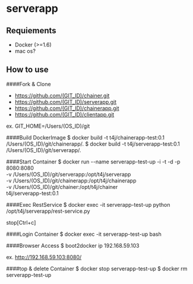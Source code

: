 serverapp
=====================
## Requiements

- Docker (>=1.6)
- mac os?

## How to use

####Fork & Clone
- https://github.com/(GIT_ID)/chainer.git
- https://github.com/(GIT_ID)/serverapp.git
- https://github.com/(GIT_ID)/chainerapp.git
- https://github.com/(GIT_ID)/clientapp.git

ex. GIT_HOME=/Users/(OS_ID)/git

####Build DockerImage
  $ docker build -t t4j/chainerapp-test:0.1 /Users/(OS_ID)/git/chainerapp/.
  $ docker build -t t4j/serverapp-test:0.1 /Users/(OS_ID)/git/serverapp/.

####Start Container
  $ docker run --name serverapp-test-up -i -t -d -p 8080:8080 \
    -v /Users/(OS_ID)/git/serverapp:/opt/t4j/serverapp \
    -v /Users/(OS_ID)/git/chainerapp:/opt/t4j/chainerapp \
    -v /Users/(OS_ID)/git/chainer:/opt/t4j/chainer \
    t4j/serverapp-test:0.1

####Exec RestService
  $ docker exec -it serverapp-test-up python /opt/t4j/serverapp/rest-service.py

stop[Ctrl+c]

####Login Container
  $ docker exec -it serverapp-test-up bash

####Browser Access
  $ boot2docker ip
  192.168.59.103

ex. http://192.168.59.103:8080/

####top & delete Container
  $ docker stop serverapp-test-up
  $ docker rm serverapp-test-up
